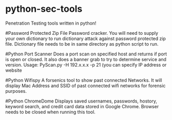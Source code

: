 # python-sec-tools
Penetration Testing tools written in python!

#Password Protected Zip File Password cracker.
You will need to supply your own dictionary to run dictionary attack against password protected zip file.
Dictionary file needs to be in same directory as python script to run.

#Python Port Scanner
Does a port scan on specified host and returns if port is open or closed. It also does a banner grab to try to determine service and version. Usage: PyScan.py -H 192.x.x.x -p 21 (you can specify IP address or website

#Python Wifispy 
A forsenics tool to show past connected Networks.
It will display Mac Address and SSID of past connected wifi networks for forensic purposes.

#Python ChromeDome
Displays saved usernames, passwords, hostory, keyword search, and credit card data stored in Google Chrome.
Browser needs to be closed when running this tool.

